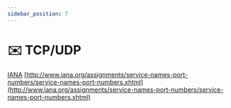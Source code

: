 ```yaml
---
sidebar_position: 7
---
```


# ✉️ TCP/UDP

[IANA](https://www.rfc-editor.org/rfc/rfc6335.html)
[http://www.iana.org/assignments/service-names-port-numbers/service-names-port-numbers.xhtml](http://www.iana.org/assignments/service-names-port-numbers/service-names-port-numbers.xhtml)
